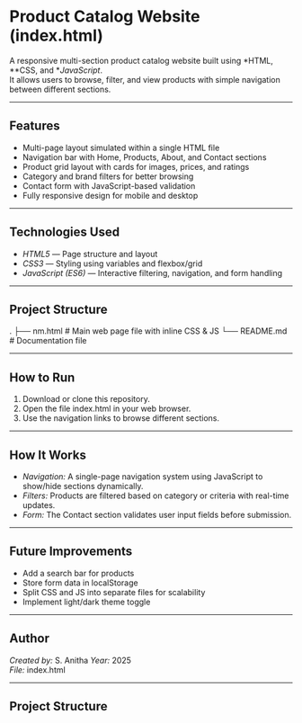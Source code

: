 # Product Catalog Website (index.html)

A responsive multi-section product catalog website built using *HTML, **CSS, and **JavaScript*.  
It allows users to browse, filter, and view products with simple navigation between different sections.

---

## Features

- Multi-page layout simulated within a single HTML file
- Navigation bar with Home, Products, About, and Contact sections
- Product grid layout with cards for images, prices, and ratings
- Category and brand filters for better browsing
- Contact form with JavaScript-based validation
- Fully responsive design for mobile and desktop

---

## Technologies Used

- *HTML5* — Page structure and layout  
- *CSS3* — Styling using variables and flexbox/grid  
- *JavaScript (ES6)* — Interactive filtering, navigation, and form handling  

---
## Project Structure

.
├── nm.html # Main web page file with inline CSS & JS
└── README.md # Documentation file

---

## How to Run

1. Download or clone this repository.
2. Open the file index.html in your web browser.
3. Use the navigation links to browse different sections.

---

## How It Works

- *Navigation:* A single-page navigation system using JavaScript to show/hide sections dynamically.  
- *Filters:* Products are filtered based on category or criteria with real-time updates.  
- *Form:* The Contact section validates user input fields before submission.  

---

## Future Improvements

- Add a search bar for products  
- Store form data in localStorage  
- Split CSS and JS into separate files for scalability  
- Implement light/dark theme toggle  

---

## Author

*Created by:* S. Anitha
*Year:* 2025  
*File:* index.html

---

## Project Structure
